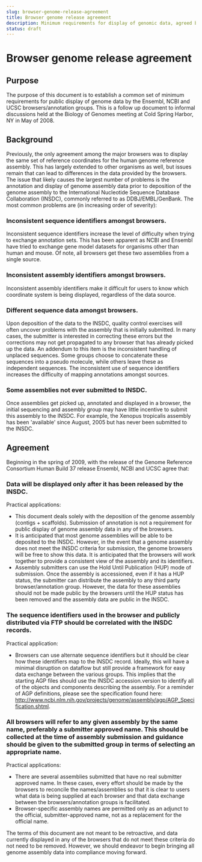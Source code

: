 ```yaml
---
slug: browser-genome-release-agreement
title: Browser genome release agreement
description: Minimum requirements for display of genomic data, agreed between Ensembl, NCBI and UCSC
status: draft
---
```


# Browser genome release agreement

## Purpose

The purpose of this document is to establish a common set of minimum requirements for public display of genome data by the Ensembl, NCBI and UCSC browsers/annotation groups. This is a follow up document to informal discussions held at the Biology of Genomes meeting at Cold Spring Harbor, NY in May of 2008.

## Background
Previously, the only agreement among the major browsers was to display the same set of reference coordinates for the human genome reference assembly. This has largely extended to other organisms as well, but issues remain that can lead to differences in the data provided by the browsers. The issue that likely causes the largest number of problems is the annotation and display of genome assembly data prior to deposition of the genome assembly to the International Nucleotide Sequence Database Collaboration (INSDC), commonly referred to as DDBJ/EMBL/GenBank. The most common problems are (in increasing order of severity):

### Inconsistent sequence identifiers amongst browsers.

Inconsistent sequence identifiers increase the level of difficulty when trying to exchange annotation sets. This has been apparent as NCBI and Ensembl have tried to exchange gene model datasets for organisms other than human and mouse. Of note, all browsers get these two assemblies from a single source.

### Inconsistent assembly identifiers amongst browsers.

Inconsistent assembly identifiers make it difficult for users to know which coordinate system is being displayed, regardless of the data source.

### Different sequence data amongst browsers.

Upon deposition of the data to the INSDC, quality control exercises will often uncover problems with the assembly that is initially submitted. In many cases, the submitter is interested in correcting these errors but the corrections may not get propagated to any browser that has already picked up the data. An addendum to this item is the inconsistent handling of unplaced sequences. Some groups choose to concatenate these sequences into a pseudo molecule, while others leave these as independent sequences. The inconsistent use of sequence identifiers increases the difficulty of mapping annotations amongst sources.

### Some assemblies not ever submitted to INSDC.

Once assemblies get picked up, annotated and displayed in a browser, the initial sequencing and assembly group may have little incentive to submit this assembly to the INSDC. For example, the Xenopus tropicalis assembly has been 'available' since August, 2005 but has never been submitted to the INSDC.

## Agreement

Beginning in the spring of 2009, with the release of the Genome Reference Consortium Human Build 37 release Ensembl, NCBI and UCSC agree that:

### Data will be displayed only after it has been released by the INSDC.

Practical applications:

* This document deals solely with the deposition of the genome assembly (contigs + scaffolds). Submission of annotation is not a requirement for public display of genome assembly data in any of the browsers.
* It is anticipated that most genome assemblies will be able to be deposited to the INSDC. However, in the event that a genome assembly does not meet the INSDC criteria for submission, the genome browsers will be free to show this data. It is anticipated that the browsers will work together to provide a consistent view of the assembly and its identifiers.
* Assembly submitters can use the Hold Until Publication (HUP) mode of submission. Once the assembly is accessioned, even if it has a HUP status, the submitter can distribute the assembly to any third party browser/annotation group. However, the data for these assemblies should not be made public by the browsers until the HUP status has been removed and the assembly data are public in the INSDC.

### The sequence identifiers used in the browser and publicly distributed via FTP should be correlated with the INSDC records.

Practical application:

* Browsers can use alternate sequence identifiers but it should be clear how these identifiers map to the INSDC record. Ideally, this will have a minimal disruption on dataflow but still provide a framework for easy data exchange between the various groups. This implies that the starting AGP files should use the INSDC accession.version to identify all of the objects and components describing the assembly. For a reminder of AGP definitions, please see the specification found here: http://www.ncbi.nlm.nih.gov/projects/genome/assembly/agp/AGP_Specification.shtml.

### All browsers will refer to any given assembly by the same name, preferably a submitter approved name. This should be collected at the time of assembly submission and guidance should be given to the submitted group in terms of selecting an appropriate name.

Practical applications:

* There are several assemblies submitted that have no real submitter approved name. In these cases, every effort should be made by the browsers to reconcile the names/assemblies so that it is clear to users what data is being supplied at each browser and that data exchange between the browsers/annotation groups is facilitated.
* Browser-specific assembly names are permitted only as an adjunct to the official, submitter-approved name, not as a replacement for the official name.

The terms of this document are not meant to be retroactive, and data currently displayed in any of the browsers that do not meet these criteria do not need to be removed. However, we should endeavor to begin bringing all genome assembly data into compliance moving forward.

